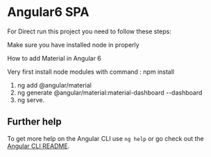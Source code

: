 # Angular6 SPA

For Direct run this project you need to follow these steps:

Make sure you have installed node in properly

How to add Material in Angular 6

Very first install node modules with command : npm install

1. ng add @angular/material
2. ng generate @angular/material:material-dashboard --dashboard
3. ng serve.


## Further help

To get more help on the Angular CLI use `ng help` or go check out the [Angular CLI README](https://github.com/angular/angular-cli/blob/master/README.md).
